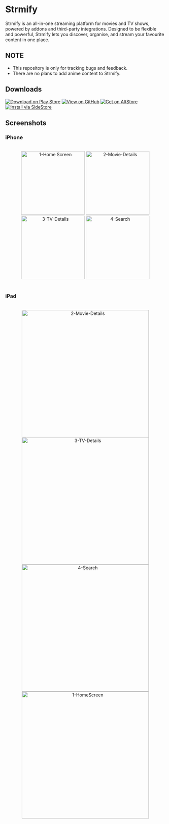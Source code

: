 # Strmify
Strmify is an all-in-one streaming platform for movies and TV shows, powered by addons and third-party integrations. Designed to be flexible and powerful, Strmify lets you discover, organise, and stream your favourite content in one place.

## NOTE
- This repository is only for tracking bugs and feedback.
- There are no plans to add anime content to Strmify.

## Downloads

[![Download on Play Store](https://img.shields.io/badge/Download-Play%20Store-01875F)](https://play.google.com/store)
[![View on GitHub](https://img.shields.io/badge/View-GitHub-181717)](https://github.com/user/repo)
[![Get on AltStore](https://img.shields.io/badge/Get-AltStore-007AFF)](https://altstore.io)
[![Install via SideStore](https://img.shields.io/badge/Install-SideStore-6366F1)](https://sidestore.io)


## Screenshots

### iPhone

<br/>
<div align="center">
<img width="200" alt="1-Home Screen" src="https://github.com/user-attachments/assets/75fe7432-c00f-4615-80d3-66b61e2a5747" />
<img width="200" alt="2-Movie-Details" src="https://github.com/user-attachments/assets/b912fa70-f8b1-444c-9f9f-ac1dc8362ccc" />
<img width="200" alt="3-TV-Details" src="https://github.com/user-attachments/assets/e4c5b673-e59c-4bba-a5ba-af405cfa4c04" />
<img width="200" alt="4-Search" src="https://github.com/user-attachments/assets/85bd1f2d-6b9c-4416-89a1-08e2c3d8695f" />
</div>
<br/>

### iPad

<br/>
<div align="center">
<img width="400" alt="2-Movie-Details" src="https://github.com/user-attachments/assets/b16f06f6-dff1-400f-9064-16989e0274b1" />
<img width="400" alt="3-TV-Details" src="https://github.com/user-attachments/assets/8183d05a-4b13-48b2-9d20-15a3457dae31" />
<img width="400" alt="4-Search" src="https://github.com/user-attachments/assets/c2081686-945c-4ca2-aff1-5092a2eeaede" />
<img width="400" alt="1-HomeScreen" src="https://github.com/user-attachments/assets/0273f8eb-a485-4167-854f-10e29ee20b8b" />
</div>
<br/>

